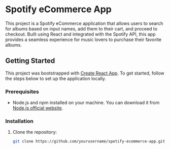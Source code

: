 # Spotify eCommerce App

This project is a Spotify eCommerce application that allows users to search for albums based on input names, add them to their cart, and proceed to checkout. Built using React and integrated with the Spotify API, this app provides a seamless experience for music lovers to purchase their favorite albums.

## Getting Started

This project was bootstrapped with [Create React App](https://github.com/facebook/create-react-app). To get started, follow the steps below to set up the application locally.

### Prerequisites

- Node.js and npm installed on your machine. You can download it from [Node.js official website](https://nodejs.org/).

### Installation

1. Clone the repository:
   ```bash
   git clone https://github.com/yourusername/spotify-ecommerce-app.git
